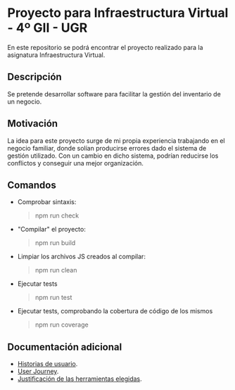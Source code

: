 # Proyecto para Infraestructura Virtual - 4º GII - UGR

En este repositorio se podrá encontrar el proyecto realizado para la asignatura Infraestructura Virtual.

## Descripción

Se pretende desarrollar software para facilitar la gestión del inventario de un negocio.

## Motivación

La idea para este proyecto surge de mi propia experiencia trabajando en el negocio familiar, donde solían
producirse errores dado el sistema de gestión utilizado. Con un cambio en dicho sistema, podrían reducirse
los conflictos y conseguir una mejor organización.

## Comandos

- Comprobar sintaxis:
  > npm run check
- "Compilar" el proyecto:
  > npm run build
- Limpiar los archivos JS creados al compilar:
  > npm run clean
- Ejecutar tests
  > npm run test
- Ejecutar tests, comprobando la cobertura de código de los mismos
  > npm run coverage

## Documentación adicional

- [Historias de usuario](docs/user_histories.md).
- [User Journey](docs/user_journey.md).
- [Justificación de las herramientas elegidas](docs/tools.md).
  
